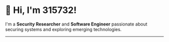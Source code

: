 # 👋 Hi, I'm 315732!

I'm a **Security Researcher** and **Software Engineer** passionate about securing systems and exploring emerging technologies.

---


